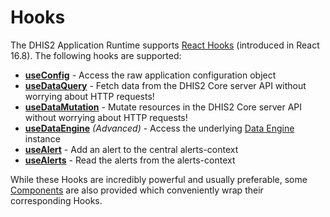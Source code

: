 # Hooks

The DHIS2 Application Runtime supports [React Hooks](https://reactjs.org/docs/hooks-intro.html) (introduced in React 16.8). The following hooks are supported:

- [**useConfig**](useConfig) - Access the raw application configuration object
- [**useDataQuery**](useDataQuery) - Fetch data from the DHIS2 Core server API without worrying about HTTP requests!
- [**useDataMutation**](useDataMutation) - Mutate resources in the DHIS2 Core server API without worrying about HTTP requests!
- [**useDataEngine**](useDataEngine) _(Advanced)_ - Access the underlying [Data Engine](../advanced/DataEngine) instance
- [**useAlert**](useAlert) - Add an alert to the central alerts-context
- [**useAlerts**](useAlerts) - Read the alerts from the alerts-context

While these Hooks are incredibly powerful and usually preferable, some [Components](../components/README) are also provided which conveniently wrap their corresponding Hooks.
